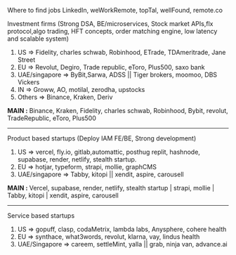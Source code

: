 Where to find jobs
LinkedIn, weWorkRemote, topTal, wellFound, remote.co


Investment firms (Strong DSA, BE/microservices, Stock market APIs,flx protocol,algo trading, HFT concepts, order matching engine, low latency and scalable system)

1. US => Fidelity, charles schwab, Robinhood, ETrade, TDAmeritrade, Jane Street 
2. EU => Revolut, Degiro, Trade republic, eToro, Plus500, saxo bank
3. UAE/singapore => ByBit,Sarwa, ADSS || Tiger brokers, moomoo, DBS Vickers 
4. IN => Groww, AO, motilal, zerodha, upstocks
5. Others => Binance, Kraken, Deriv 

**MAIN :** Binance, Kraken, Fidelity, charles schwab, Robinhood, Bybit, revolut, TradeRepublic, eToro, Plus500

----


Product based startups (Deploy IAM FE/BE, Strong development)
1. US => vercel, fly.io, gitlab,automattic, posthug replit, hashnode, supabase, render, netlify, stealth startup.
2. EU => hotjar, typeform, strapi, mollie, graphCMS
3. UAE/singapore => Tabby, kitopi || xendit, aspire, carousell

**MAIN :** Vercel, supabase, render, netlify, stealth startup | strapi, mollie | Tabby, kitopi | xendit, aspire, carousell

----


Service based startups
1. US => gopuff, clasp, codaMetrix, lambda labs, Anysphere, cohere health
2. EU => synthace, what3words, revolut, klarna, vay, lindus health
3. UAE/Singapore => careem, settleMint, yalla || grab, ninja van, advance.ai



















